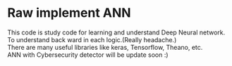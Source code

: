 # Raw implement ANN
This code is study code for learning and understand Deep Neural network.
<br>To understand back ward in each logic.(Really headache.)
<br>There are many useful libraries like keras, Tensorflow, Theano, etc.
<br>ANN with Cybersecurity detector will be update soon :)
